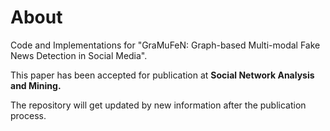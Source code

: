 # About

Code and Implementations for "GraMuFeN: Graph-based Multi-modal Fake News Detection in Social Media".

This paper has been accepted for publication at **Social Network Analysis and Mining.**


The repository will get updated by new information after the publication process.
